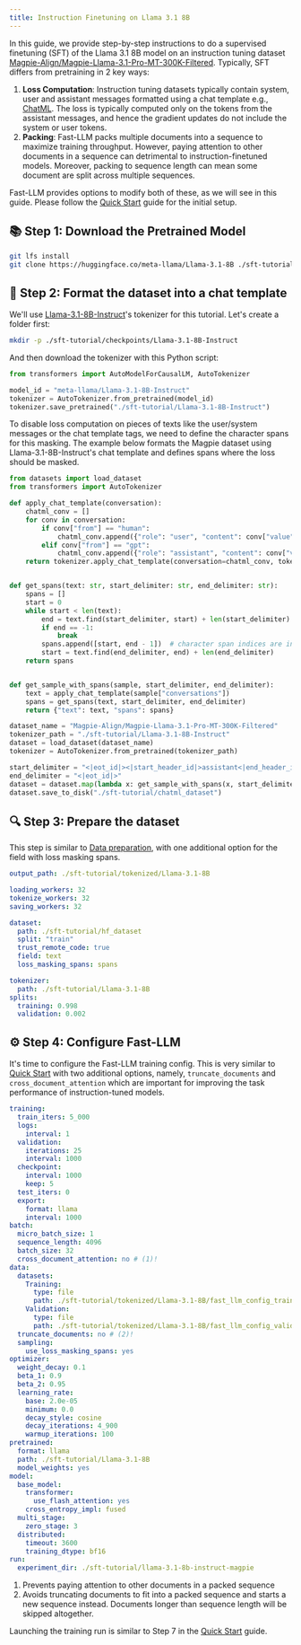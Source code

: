 ```yaml
---
title: Instruction Finetuning on Llama 3.1 8B
---
```



In this guide, we provide step-by-step instructions to do a supervised finetuning (SFT) of the Llama 3.1 8B model on an instruction tuning dataset [Magpie-Align/Magpie-Llama-3.1-Pro-MT-300K-Filtered](https://huggingface.co/datasets/Magpie-Align/Magpie-Llama-3.1-Pro-MT-300K-Filtered). Typically, SFT differs from pretraining in 2 key ways:

1. **Loss Computation**: Instruction tuning datasets typically contain system, user and assistant messages formatted using a chat template e.g., [ChatML](https://github.com/openai/openai-python/blob/release-v0.28.0/chatml.md). The loss is typically computed only on the tokens from the assistant messages, and hence the gradient updates do not include the system or user tokens.
2. **Packing**: Fast-LLM packs multiple documents into a sequence to maximize training throughput. However, paying attention to other documents in a sequence can detrimental to instruction-finetuned models. Moreover, packing to sequence length can mean some document are split across multiple sequences.

Fast-LLM provides options to modify both of these, as we will see in this guide. Please follow the [Quick Start](../quick-start.md) guide for the initial setup.

## 📚 Step 1: Download the Pretrained Model

```bash
git lfs install
git clone https://huggingface.co/meta-llama/Llama-3.1-8B ./sft-tutorial/Llama-3.1-8B
```

## 🔄 Step 2: Format the dataset into a chat template

We'll use [Llama-3.1-8B-Instruct](https://huggingface.co/meta-llama/Llama-3.1-8B-Instruct)'s tokenizer for this tutorial.
Let's create a folder first:

```bash
mkdir -p ./sft-tutorial/checkpoints/Llama-3.1-8B-Instruct
```

And then download the tokenizer with this Python script:

```python
from transformers import AutoModelForCausalLM, AutoTokenizer

model_id = "meta-llama/Llama-3.1-8B-Instruct"
tokenizer = AutoTokenizer.from_pretrained(model_id)
tokenizer.save_pretrained("./sft-tutorial/Llama-3.1-8B-Instruct")
```

To disable loss computation on pieces of texts like the user/system messages or the chat template tags, we need to define the character spans for this masking. The example below formats the Magpie dataset using Llama-3.1-8B-Instruct's chat template and defines spans where the loss should be masked.

```python
from datasets import load_dataset
from transformers import AutoTokenizer

def apply_chat_template(conversation):
    chatml_conv = []
    for conv in conversation:
        if conv["from"] == "human":
            chatml_conv.append({"role": "user", "content": conv["value"]})
        elif conv["from"] == "gpt":
            chatml_conv.append({"role": "assistant", "content": conv["value"]})
    return tokenizer.apply_chat_template(conversation=chatml_conv, tokenize=False)


def get_spans(text: str, start_delimiter: str, end_delimiter: str):
    spans = []
    start = 0
    while start < len(text):
        end = text.find(start_delimiter, start) + len(start_delimiter)
        if end == -1:
            break
        spans.append([start, end - 1])  # character span indices are inclusive
        start = text.find(end_delimiter, end) + len(end_delimiter)
    return spans


def get_sample_with_spans(sample, start_delimiter, end_delimiter):
    text = apply_chat_template(sample["conversations"])
    spans = get_spans(text, start_delimiter, end_delimiter)
    return {"text": text, "spans": spans}

dataset_name = "Magpie-Align/Magpie-Llama-3.1-Pro-MT-300K-Filtered"
tokenizer_path = "./sft-tutorial/Llama-3.1-8B-Instruct"
dataset = load_dataset(dataset_name)
tokenizer = AutoTokenizer.from_pretrained(tokenizer_path)

start_delimiter = "<|eot_id|><|start_header_id|>assistant<|end_header_id|>\n\n"
end_delimiter = "<|eot_id|>"
dataset = dataset.map(lambda x: get_sample_with_spans(x, start_delimiter, end_delimiter), num_proc=16)
dataset.save_to_disk("./sft-tutorial/chatml_dataset")
```

## 🔍 Step 3: Prepare the dataset

This step is similar to [Data preparation](data-preparation.md), with one additional option for the field with loss masking spans.

```yaml
output_path: ./sft-tutorial/tokenized/Llama-3.1-8B

loading_workers: 32
tokenize_workers: 32
saving_workers: 32

dataset:
  path: ./sft-tutorial/hf_dataset
  split: "train"
  trust_remote_code: true
  field: text
  loss_masking_spans: spans

tokenizer:
  path: ./sft-tutorial/Llama-3.1-8B
splits:
  training: 0.998
  validation: 0.002
```

## ⚙️ Step 4: Configure Fast-LLM

It's time to configure the Fast-LLM training config. This is very similar to [Quick Start](../quick-start.md) with two additional options, namely, `truncate_documents` and `cross_document_attention` which are important for improving the task performance of instruction-tuned models.

```yaml
training:
  train_iters: 5_000
  logs:
    interval: 1
  validation:
    iterations: 25
    interval: 1000
  checkpoint:
    interval: 1000
    keep: 5
  test_iters: 0
  export:
    format: llama
    interval: 1000
batch:
  micro_batch_size: 1
  sequence_length: 4096
  batch_size: 32
  cross_document_attention: no # (1)!
data:
  datasets:
    Training:
      type: file
      path: ./sft-tutorial/tokenized/Llama-3.1-8B/fast_llm_config_training.yaml
    Validation:
      type: file
      path: ./sft-tutorial/tokenized/Llama-3.1-8B/fast_llm_config_validation.yaml
  truncate_documents: no # (2)!
  sampling:
    use_loss_masking_spans: yes
optimizer:
  weight_decay: 0.1
  beta_1: 0.9
  beta_2: 0.95
  learning_rate:
    base: 2.0e-05
    minimum: 0.0
    decay_style: cosine
    decay_iterations: 4_900
    warmup_iterations: 100
pretrained:
  format: llama
  path: ./sft-tutorial/Llama-3.1-8B
  model_weights: yes
model:
  base_model:
    transformer:
      use_flash_attention: yes
    cross_entropy_impl: fused
  multi_stage:
    zero_stage: 3
  distributed:
    timeout: 3600
    training_dtype: bf16
run:
  experiment_dir: ./sft-tutorial/llama-3.1-8b-instruct-magpie
```

1. Prevents paying attention to other documents in a packed sequence
2. Avoids truncating documents to fit into a packed sequence and starts a new sequence instead. Documents longer than sequence length will be skipped altogether.

Launching the training run is similar to Step 7 in the [Quick Start](../quick-start.md) guide.
